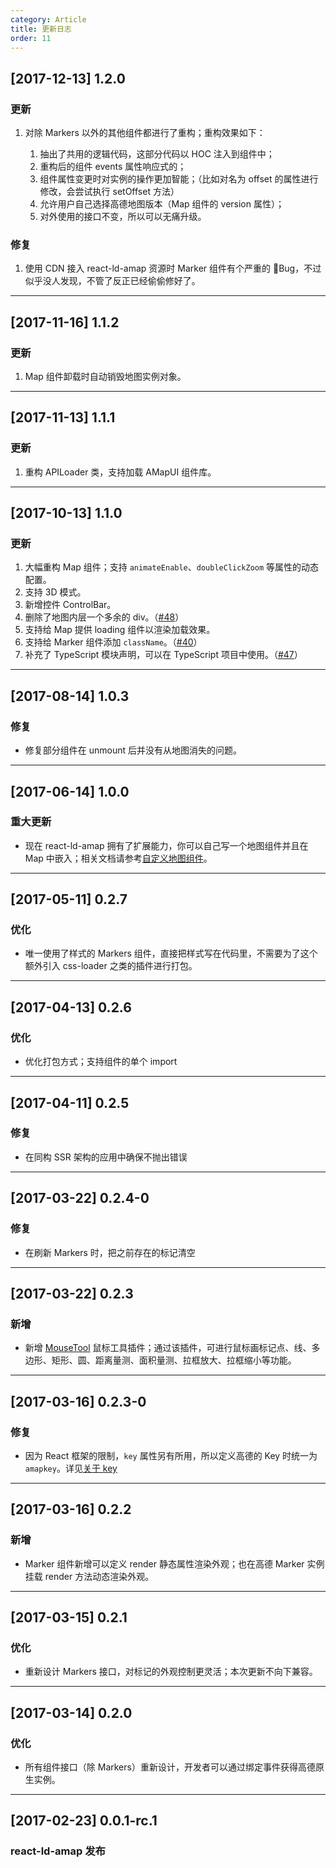 ```yaml
---
category: Article
title: 更新日志
order: 11
---
```


## [2017-12-13] 1.2.0

### 更新

1. 对除 Markers 以外的其他组件都进行了重构；重构效果如下：

    1. 抽出了共用的逻辑代码，这部分代码以 HOC 注入到组件中；
    2. 重构后的组件 events 属性响应式的；
    3. 组件属性变更时对实例的操作更加智能；（比如对名为 offset 的属性进行修改，会尝试执行 setOffset 方法）
    4. 允许用户自己选择高德地图版本（Map 组件的 version 属性）；
    5. 对外使用的接口不变，所以可以无痛升级。


### 修复

1. 使用 CDN 接入 react-ld-amap 资源时 Marker 组件有个严重的 Bug，不过似乎没人发现，不管了反正已经偷偷修好了。

---

## [2017-11-16] 1.1.2

### 更新

1. Map 组件卸载时自动销毁地图实例对象。

---


## [2017-11-13] 1.1.1

### 更新

1. 重构 APILoader 类，支持加载 AMapUI 组件库。

---

## [2017-10-13] 1.1.0

### 更新

1. 大幅重构 Map 组件；支持 `animateEnable`、`doubleClickZoom` 等属性的动态配置。
2. 支持 3D 模式。
3. 新增控件 ControlBar。
4. 删除了地图内层一个多余的 div。（[#48](https://github.com/ElemeFE/react-ld-amap/issues/48)）
3. 支持给 Map 提供 loading 组件以渲染加载效果。
2. 支持给 Marker 组件添加 `className`。（[#40](https://github.com/ElemeFE/react-ld-amap/issues/40)）
3. 补充了 TypeScript 模块声明，可以在 TypeScript 项目中使用。（[#47](https://github.com/ElemeFE/react-ld-amap/issues/47)）

---

## [2017-08-14] 1.0.3

### 修复

* 修复部分组件在 unmount 后并没有从地图消失的问题。

---

## [2017-06-14] 1.0.0

### 重大更新

* 现在 react-ld-amap 拥有了扩展能力，你可以自己写一个地图组件并且在 Map 中嵌入；相关文档请参考[自定义地图组件](/articles/extend)。

---

## [2017-05-11] 0.2.7

### 优化

* 唯一使用了样式的 Markers 组件，直接把样式写在代码里，不需要为了这个额外引入 css-loader 之类的插件进行打包。

---


## [2017-04-13] 0.2.6

### 优化

* 优化打包方式；支持组件的单个 import

---

## [2017-04-11] 0.2.5

### 修复

* 在同构 SSR 架构的应用中确保不抛出错误

---

## [2017-03-22] 0.2.4-0

### 修复

* 在刷新 Markers 时，把之前存在的标记清空

---

## [2017-03-22] 0.2.3

### 新增

* 新增 [MouseTool](/components/mousetool) 鼠标工具插件；通过该插件，可进行鼠标画标记点、线、多边形、矩形、圆、距离量测、面积量测、拉框放大、拉框缩小等功能。

---

## [2017-03-16] 0.2.3-0

### 修复

* 因为 React 框架的限制，`key` 属性另有所用，所以定义高德的 Key 时统一为 `amapkey`。详见[关于 key](/articles/start#关于-key)

---

## [2017-03-16] 0.2.2

### 新增

* Marker 组件新增可以定义 render 静态属性渲染外观；也在高德 Marker 实例挂载 render 方法动态渲染外观。

---

## [2017-03-15] 0.2.1

### 优化

* 重新设计 Markers 接口，对标记的外观控制更灵活；本次更新不向下兼容。

---

## [2017-03-14] 0.2.0

### 优化

* 所有组件接口（除 Markers）重新设计，开发者可以通过绑定事件获得高德原生实例。

---

## [2017-02-23] 0.0.1-rc.1

### react-ld-amap 发布
